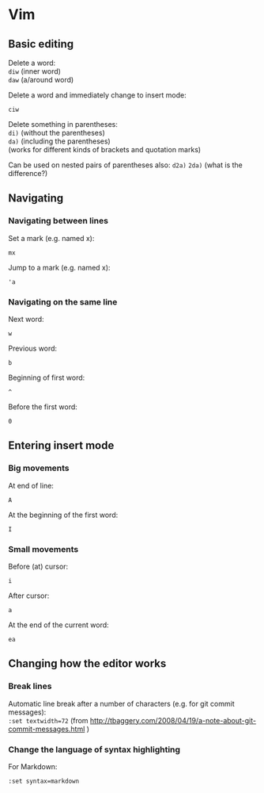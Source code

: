 # Vim

## Basic editing

Delete a word:   
`diw` (inner word)  
`daw` (a/around word)

Delete a word and immediately change to insert mode:

    ciw

Delete something in parentheses:  
`di)` (without the parentheses)  
`da)` (including the parentheses)  
(works for different kinds of brackets and quotation marks)

Can be used on nested pairs of parentheses also:
`d2a)`
`2da)` (what is the difference?)

## Navigating

### Navigating between lines

Set a mark (e.g. named x):

    mx

Jump to a mark (e.g. named x):

    'a

### Navigating on the same line

Next word:

    w

Previous word:

    b

Beginning of first word:

    ^

Before the first word:

    0

## Entering insert mode

### Big movements

At end of line:

    A

At the beginning of the first word:

    I


### Small movements

Before (at) cursor:

    i

After cursor:

    a

At the end of the current word:

    ea



## Changing how the editor works

### Break lines

Automatic line break after a number of characters (e.g. for git commit messages):  
`:set textwidth=72` (from http://tbaggery.com/2008/04/19/a-note-about-git-commit-messages.html )

### Change the language of syntax highlighting

For Markdown:  

    :set syntax=markdown
